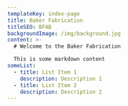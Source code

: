 ```yaml
---
templateKey: index-page
title: Baker Fabrication
titleSEO: BFAB
backgroundImage: /img/background.jpg
content: >-
  # Welcome to the Baker Fabrication

  This is some markdown content
someList:
  - title: List Item 1
    description: Description 1
  - title: List Item 2
    description: Description 2
---
```

